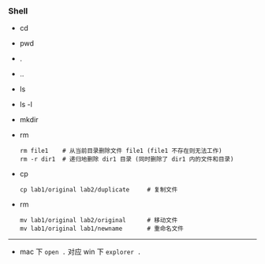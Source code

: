 ### Shell

- cd

- pwd

- .

- ..

- ls

- ls -l

- mkdir

- rm

    ```shell
    rm file1 	# 从当前目录删除文件 file1 (file1 不存在则无法工作)
    rm -r dir1	# 递归地删除 dir1 目录 (同时删除了 dir1 内的文件和目录)
    ```

- cp

    ```shell
    cp lab1/original lab2/duplicate		# 复制文件
    ```

- rm

    ```shell
    mv lab1/original lab2/original		# 移动文件
    mv lab1/original lab1/newname		# 重命名文件
    ```

---

- mac 下 `open .` 对应 win 下 `explorer .`


